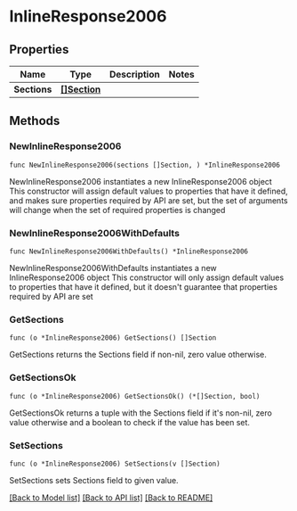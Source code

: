 # InlineResponse2006

## Properties

Name | Type | Description | Notes
------------ | ------------- | ------------- | -------------
**Sections** | [**[]Section**](Section.md) |  | 

## Methods

### NewInlineResponse2006

`func NewInlineResponse2006(sections []Section, ) *InlineResponse2006`

NewInlineResponse2006 instantiates a new InlineResponse2006 object
This constructor will assign default values to properties that have it defined,
and makes sure properties required by API are set, but the set of arguments
will change when the set of required properties is changed

### NewInlineResponse2006WithDefaults

`func NewInlineResponse2006WithDefaults() *InlineResponse2006`

NewInlineResponse2006WithDefaults instantiates a new InlineResponse2006 object
This constructor will only assign default values to properties that have it defined,
but it doesn't guarantee that properties required by API are set

### GetSections

`func (o *InlineResponse2006) GetSections() []Section`

GetSections returns the Sections field if non-nil, zero value otherwise.

### GetSectionsOk

`func (o *InlineResponse2006) GetSectionsOk() (*[]Section, bool)`

GetSectionsOk returns a tuple with the Sections field if it's non-nil, zero value otherwise
and a boolean to check if the value has been set.

### SetSections

`func (o *InlineResponse2006) SetSections(v []Section)`

SetSections sets Sections field to given value.



[[Back to Model list]](../README.md#documentation-for-models) [[Back to API list]](../README.md#documentation-for-api-endpoints) [[Back to README]](../README.md)


